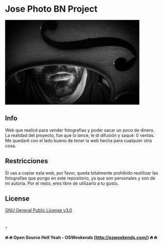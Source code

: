# Jose Photo BN Project
![](https://github.com/mrcodedev/JosePhotoBN/blob/master/images/thumbs/02.jpg?raw=true)

## Info
Web que realicé para vender fotografías y poder sacar un poco de dinero. La realidad del proyecto, fue que lo lance, le dí difusión y saqué: 0 ventas. Me quedaré con el lado bueno de tener la web hecha para cualquier otra cosa.

## Restricciones

Si vas a copiar esta web, por favor, queda totalmente prohíbido reutilizar las fotografías que pongo en este repositorio, ya que son personales y son de mi autoría. Por el resto, eres libre de utilizarlo a tu gusto.

License
----
[GNU General Public License v3.0](https://github.com/mrcodedev/iwibot/blob/master/LICENSE)

.
----

**:fire: :fire: Open Source Hell Yeah - OSWeekends (http://osweekends.com/) :fire: :fire:**